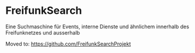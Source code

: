 # FreifunkSearch

Eine Suchmaschine für Events, interne Dienste und ähnlichem innerhalb des Freifunknetzes und ausserhalb

Moved to: https://github.com/FreifunkSearchProjekt
